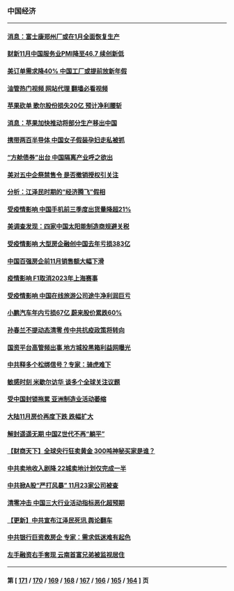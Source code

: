 ### 中国经济
---
#### [消息：富士康郑州厂或在1月全面恢复生产](../../pages/ncid283/n13878800.md?12051645) 
#### [财新11月中国服务业PMI降至46.7 续创新低](../../pages/ncid283/n13878711.md?12051645) 
#### [美订单需求降40% 中国工厂或提前放新年假](../../pages/ncid283/n13878498.md?12051645) 
#### [油管热门视频 网站代理 翻墙必看视频](http://138.2.39.72:81/youtube.html?epic-marker?12051645)
#### [苹果砍单 歌尔股份损失20亿 预计净利腰斩](../../pages/ncid283/n13878113.md?12051645) 
#### [消息：苹果加快推动将部分生产移出中国](../../pages/ncid283/n13878030.md?12051645) 
#### [携带两百半导体 中国女子假装孕妇走私被抓](../../pages/ncid283/n13877878.md?12051645) 
#### [“方舱债券”出台 中国隔离产业呼之欲出](../../pages/ncid283/n13876933.md?12051645) 
#### [美对五中企祭禁售令 是否撤销授权引关注](../../pages/ncid283/n13877620.md?12051645) 
#### [分析：江泽民时期的“经济腾飞”假相](../../pages/ncid283/n13877564.md?12051645) 
#### [受疫情影响 中国手机前三季度出货量降超21%](../../pages/ncid283/n13877650.md?12051645) 
#### [美调查发现：四家中国太阳能制造商规避关税](../../pages/ncid283/n13877642.md?12051645) 
#### [受疫情影响 大型房企融创中国去年亏损383亿](../../pages/ncid283/n13877621.md?12051645) 
#### [中国百强房企前11月销售额大幅下滑](../../pages/ncid283/n13877619.md?12051645) 
#### [疫情影响 F1取消2023年上海赛事](../../pages/ncid283/n13877549.md?12051645) 
#### [受疫情影响 中国在线旅游公司途牛净利润巨亏](../../pages/ncid283/n13876978.md?12051645) 
#### [小鹏汽车年内亏损67亿 蔚来股价累跌60%](../../pages/ncid283/n13876944.md?12051645) 
#### [孙春兰不提动态清零 传中共抗疫政策将转向](../../pages/ncid283/n13876861.md?12051645) 
#### [国资平台高管频出事 地方城投黑箱利益网曝光](../../pages/ncid283/n13876893.md?12051645) 
#### [中共释多个松绑信号？专家：骑虎难下](../../pages/ncid283/n13876891.md?12051645) 
#### [敏感时刻 米歇尔访华 谈多个全球关注议题](../../pages/ncid283/n13876726.md?12051645) 
#### [受中国封锁拖累 亚洲制造业活动萎缩](../../pages/ncid283/n13876626.md?12051645) 
#### [大陆11月房价再度下跌 跌幅扩大](../../pages/ncid283/n13876559.md?12051645) 
#### [解封遥遥无期 中国Z世代不再“躺平”](../../pages/ncid283/n13876294.md?12051645) 
#### [【财商天下】全球央行狂卖黄金 300吨神秘买家是谁？](../../pages/ncid283/n13876296.md?12051645) 
#### [中共卖地收入剧降 22城卖地计划仅完成一半](../../pages/ncid283/n13876229.md?12051645) 
#### [中共掀A股“严打风暴” 11月23家公司被查](../../pages/ncid283/n13876203.md?12051645) 
#### [清零冲击 中国三大行业活动指标恶化超预期](../../pages/ncid283/n13876195.md?12051645) 
#### [【更新】中共宣布江泽民死讯 舆论翻车](../../pages/ncid283/n13876029.md?12051645) 
#### [中共银行巨资救房企 专家：需求低迷难有起色](../../pages/ncid283/n13875280.md?12051645) 
#### [左手融资右手套现 云南首富兄弟被监视居住](../../pages/ncid283/n13875263.md?12051645) 

---
#### 第 [ [171](./171.md?12051645) / [170](./170.md?12051645) / [169](./169.md?12051645) / [168](./168.md?12051645) / [167](./167.md?12051645) / [166](./166.md?12051645) / [165](./165.md?12051645) / [164](./164.md?12051645) ] 页

